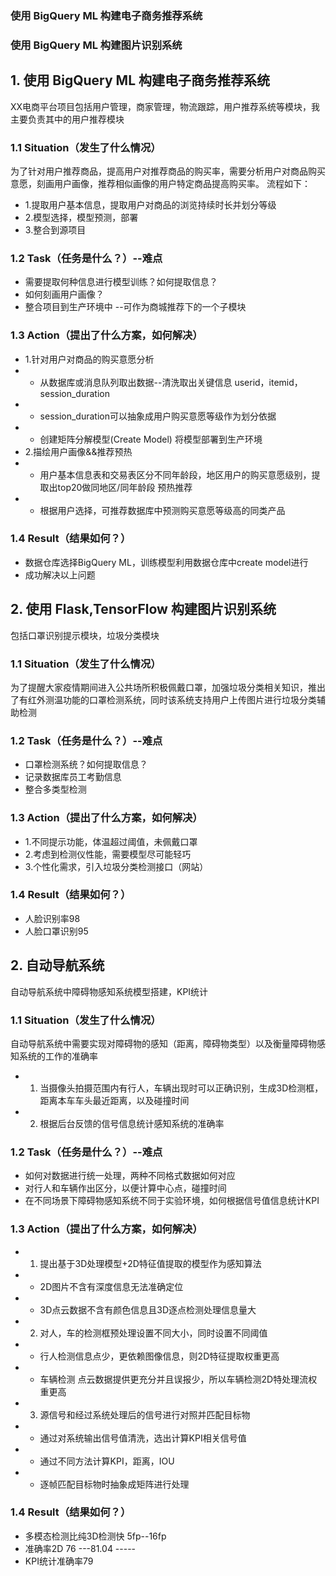 ### 使用 BigQuery ML 构建电子商务推荐系统

### 使用 BigQuery ML 构建图片识别系统


## 1. 使用 BigQuery ML 构建电子商务推荐系统

XX电商平台项目包括用户管理，商家管理，物流跟踪，用户推荐系统等模块，我主要负责其中的用户推荐模块


### 1.1 Situation（发生了什么情况）

为了针对用户推荐商品，提高用户对推荐商品的购买率，需要分析用户对商品购买意愿，刻画用户画像，推荐相似画像的用户特定商品提高购买率。
流程如下：
- 1.提取用户基本信息，提取用户对商品的浏览持续时长并划分等级
- 2.模型选择，模型预测，部署
- 3.整合到源项目


### 1.2 Task（任务是什么？）--难点

- 需要提取何种信息进行模型训练？如何提取信息？
- 如何刻画用户画像？
- 整合项目到生产环境中    --可作为商城推荐下的一个子模块


### 1.3 Action（提出了什么方案，如何解决）

- 1.针对用户对商品的购买意愿分析
- - 从数据库或消息队列取出数据--清洗取出关键信息 userid，itemid，session_duration
- - session_duration可以抽象成用户购买意愿等级作为划分依据
- - 创建矩阵分解模型(Create Model) 将模型部署到生产环境
- 2.描绘用户画像&&推荐预热
- - 用户基本信息表和交易表区分不同年龄段，地区用户的购买意愿级别，提取出top20做同地区/同年龄段 预热推荐
- - 根据用户选择，可推荐数据库中预测购买意愿等级高的同类产品


### 1.4 Result（结果如何？）
- 数据仓库选择BigQuery ML，训练模型利用数据仓库中create model进行
- 成功解决以上问题


## 2. 使用 Flask,TensorFlow 构建图片识别系统


包括口罩识别提示模块，垃圾分类模块


### 1.1 Situation（发生了什么情况）

为了提醒大家疫情期间进入公共场所积极佩戴口罩，加强垃圾分类相关知识，推出了有红外测温功能的口罩检测系统，同时该系统支持用户上传图片进行垃圾分类辅助检测



### 1.2 Task（任务是什么？）--难点

- 口罩检测系统？如何提取信息？
- 记录数据库员工考勤信息
- 整合多类型检测


### 1.3 Action（提出了什么方案，如何解决）

- 1.不同提示功能，体温超过阈值，未佩戴口罩
- 2.考虑到检测仪性能，需要模型尽可能轻巧
- 3.个性化需求，引入垃圾分类检测接口（网站）



### 1.4 Result（结果如何？）
- 人脸识别率98
- 人脸口罩识别95




## 2. 自动导航系统


自动导航系统中障碍物感知系统模型搭建，KPI统计


### 1.1 Situation（发生了什么情况）

自动导航系统中需要实现对障碍物的感知（距离，障碍物类型）以及衡量障碍物感知系统的工作的准确率
- 1. 当摄像头拍摄范围内有行人，车辆出现时可以正确识别，生成3D检测框，距离本车车头最近距离，以及碰撞时间
- 2. 根据后台反馈的信号信息统计感知系统的准确率



### 1.2 Task（任务是什么？）--难点

- 如何对数据进行统一处理，两种不同格式数据如何对应
- 对行人和车辆作出区分，以便计算中心点，碰撞时间
- 在不同场景下障碍物感知系统不同于实验环境，如何根据信号值信息统计KPI


### 1.3 Action（提出了什么方案，如何解决）

- 1. 提出基于3D处理模型+2D特征值提取的模型作为感知算法
- - 2D图片不含有深度信息无法准确定位
- - 3D点云数据不含有颜色信息且3D逐点检测处理信息量大
- 2. 对人，车的检测框预处理设置不同大小，同时设置不同阈值
- - 行人检测信息点少，更依赖图像信息，则2D特征提取权重更高
- - 车辆检测 点云数据提供更充分并且误报少，所以车辆检测2D特处理流权重更高
- 3. 源信号和经过系统处理后的信号进行对照并匹配目标物
- - 通过对系统输出信号值清洗，选出计算KPI相关信号值
- - 通过不同方法计算KPI，距离，IOU
- - 逐帧匹配目标物时抽象成矩阵进行处理


### 1.4 Result（结果如何？）
- 多模态检测比纯3D检测快 5fp--16fp
- 准确率2D 76 ---81.04 -----
- KPI统计准确率79
